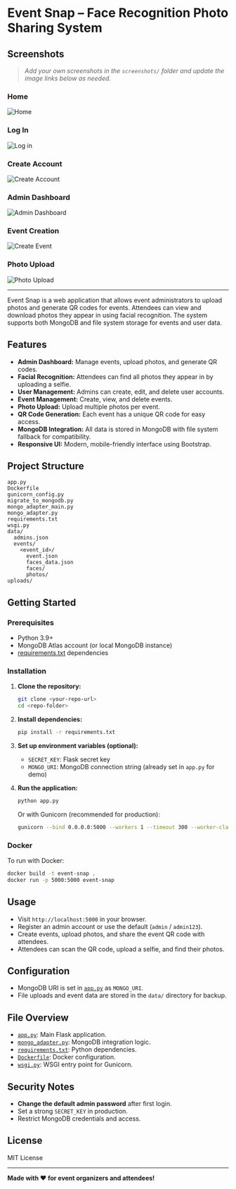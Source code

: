 # Event Snap – Face Recognition Photo Sharing System

## Screenshots

> _Add your own screenshots in the `screenshots/` folder and update the image links below as needed._

### Home

![Home](https://github.com/Shubham-Bhayaje/Event/blob/main/UI/Screenshot%202025-05-15%20090923.png)

### Log In

![Log in](https://github.com/Shubham-Bhayaje/Event/blob/main/UI/Screenshot%202025-05-15%20090952.png)

### Create Account

![Create Account](https://github.com/Shubham-Bhayaje/Event/blob/main/UI/Screenshot%202025-05-15%20091019.png)

### Admin Dashboard

![Admin Dashboard](https://github.com/Shubham-Bhayaje/Event/blob/main/UI/Screenshot%202025-05-15%20091037.png)

### Event Creation

![Create Event](https://github.com/Shubham-Bhayaje/Event/blob/main/UI/Screenshot%202025-05-15%20091055.png)

### Photo Upload

![Photo Upload](https://github.com/Shubham-Bhayaje/Event/blob/main/UI/Screenshot%202025-05-15%20091110.png)


---

Event Snap is a web application that allows event administrators to upload photos and generate QR codes for events. Attendees can view and download photos they appear in using facial recognition. The system supports both MongoDB and file system storage for events and user data.

## Features

- **Admin Dashboard:** Manage events, upload photos, and generate QR codes.
- **Facial Recognition:** Attendees can find all photos they appear in by uploading a selfie.
- **User Management:** Admins can create, edit, and delete user accounts.
- **Event Management:** Create, view, and delete events.
- **Photo Upload:** Upload multiple photos per event.
- **QR Code Generation:** Each event has a unique QR code for easy access.
- **MongoDB Integration:** All data is stored in MongoDB with file system fallback for compatibility.
- **Responsive UI:** Modern, mobile-friendly interface using Bootstrap.

## Project Structure

```
app.py
Dockerfile
gunicorn_config.py
migrate_to_mongodb.py
mongo_adapter_main.py
mongo_adapter.py
requirements.txt
wsgi.py
data/
  admins.json
  events/
    <event_id>/
      event.json
      faces_data.json
      faces/
      photos/
uploads/
```

## Getting Started

### Prerequisites

- Python 3.9+
- MongoDB Atlas account (or local MongoDB instance)
- [requirements.txt](requirements.txt) dependencies

### Installation

1. **Clone the repository:**

   ```sh
   git clone <your-repo-url>
   cd <repo-folder>
   ```

2. **Install dependencies:**

   ```sh
   pip install -r requirements.txt
   ```

3. **Set up environment variables (optional):**

   - `SECRET_KEY`: Flask secret key
   - `MONGO_URI`: MongoDB connection string (already set in `app.py` for demo)

4. **Run the application:**
   ```sh
   python app.py
   ```
   Or with Gunicorn (recommended for production):
   ```sh
   gunicorn --bind 0.0.0.0:5000 --workers 1 --timeout 300 --worker-class gevent wsgi:app
   ```

### Docker

To run with Docker:

```sh
docker build -t event-snap .
docker run -p 5000:5000 event-snap
```

## Usage

- Visit `http://localhost:5000` in your browser.
- Register an admin account or use the default (`admin` / `admin123`).
- Create events, upload photos, and share the event QR code with attendees.
- Attendees can scan the QR code, upload a selfie, and find their photos.

## Configuration

- MongoDB URI is set in [`app.py`](app.py) as `MONGO_URI`.
- File uploads and event data are stored in the `data/` directory for backup.

## File Overview

- [`app.py`](app.py): Main Flask application.
- [`mongo_adapter.py`](mongo_adapter.py): MongoDB integration logic.
- [`requirements.txt`](requirements.txt): Python dependencies.
- [`Dockerfile`](Dockerfile): Docker configuration.
- [`wsgi.py`](wsgi.py): WSGI entry point for Gunicorn.

## Security Notes

- **Change the default admin password** after first login.
- Set a strong `SECRET_KEY` in production.
- Restrict MongoDB credentials and access.

## License

MIT License

---

**Made with ❤️ for event organizers and attendees!**

